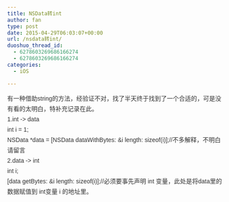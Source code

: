 ```yaml
---
title: NSData转int
author: fan
type: post
date: 2015-04-29T06:03:07+00:00
url: /nsdata转int/
duoshuo_thread_id:
  - 6278603269686166274
  - 6278603269686166274
categories:
  - iOS

---
```

<pre id="best-content-1984648034" accuse="aContent" class="best-text mb-10" style="margin-top: 0px; margin-bottom: 10px; padding: 0px; font-family: arial, &#39;courier new&#39;, courier, 宋体, monospace; white-space: pre-wrap; word-wrap: break-word; color: rgb(51, 51, 51); font-size: 14px; line-height: 24px;">有一种借助string的方法，经验证不对，找了半天终于找到了一个合适的，可是没有看的太明白，特补充记录在此。
1.int&nbsp;-&gt;&nbsp;data
int&nbsp;i&nbsp;=&nbsp;1;
NSData&nbsp;*data&nbsp;=&nbsp;[NSData&nbsp;dataWithBytes:&nbsp;&i&nbsp;length:&nbsp;sizeof(i)];//不多解释，不明白请留言
2.data&nbsp;-&gt;&nbsp;int
int&nbsp;i;
[data&nbsp;getBytes:&nbsp;&i&nbsp;length:&nbsp;sizeof(i)];//必须要事先声明&nbsp;int&nbsp;变量，此处是将data里的数据赋值到&nbsp;int变量&nbsp;i&nbsp;的地址里。</pre>